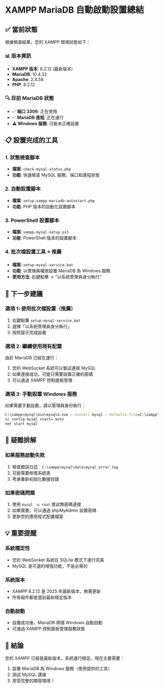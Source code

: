 # XAMPP MariaDB 自動啟動設置總結

## ✅ 當前狀態

根據檢查結果，您的 XAMPP 環境狀態如下：

### 📊 版本資訊
- **XAMPP 版本**: 8.2.12 (最新版本)
- **MariaDB**: 10.4.32
- **Apache**: 2.4.58
- **PHP**: 8.2.12

### 🔍 目前 MariaDB 狀態
- ✅ **端口 3306**: 正在使用
- ✅ **MariaDB 進程**: 正在運行
- ⚠️ **Windows 服務**: 可能未正確設置

## 📋 設置完成的工具

### 1. 狀態檢查腳本
- **檔案**: `check-mysql-status.php`
- **功能**: 快速檢查 MySQL 服務、端口和進程狀態

### 2. 自動設置腳本
- **檔案**: `setup-xampp-mariadb-autostart.php`
- **功能**: PHP 版本的自動化設置腳本

### 3. PowerShell 設置腳本
- **檔案**: `xampp-mysql-setup.ps1`
- **功能**: PowerShell 版本的設置腳本

### 4. 批次檔設置工具 ⭐ **推薦**
- **檔案**: `setup-mysql-service.bat`
- **功能**: 以管理員權限設置 MariaDB 為 Windows 服務
- **使用方法**: 右鍵點擊 → "以系統管理員身分執行"

## 🎯 下一步建議

### 選項 1: 使用批次檔設置（推薦）
1. 右鍵點擊 `setup-mysql-service.bat`
2. 選擇「以系統管理員身分執行」
3. 按照提示完成設置

### 選項 2: 繼續使用現有配置
由於 MariaDB 已經在運行：
1. 您的 WebSocket 系統可以嘗試連接 MySQL
2. 如果連接成功，可能只需要設置正確的密碼
3. 可以通過 XAMPP 控制面板管理

### 選項 3: 手動設置 Windows 服務
如果需要手動設置，請以管理員身份執行：
```cmd
C:\xampp\mysql\bin\mysqld.exe --install mysql --defaults-file=C:\xampp\mysql\bin\my.ini
sc config mysql start= auto
net start mysql
```

## 🔧 疑難排解

### 如果服務啟動失敗
1. 檢查錯誤日誌：`C:\xampp\mysql\data\mysql_error.log`
2. 可能需要修復系統表
3. 考慮重新初始化數據目錄

### 如果密碼問題
1. 使用 `mysql -u root` 嘗試無密碼連接
2. 如果需要，可以通過 phpMyAdmin 設置密碼
3. 更新您的應用程式配置檔案

## 💡 重要提醒

### 系統穩定性
- 您的 WebSocket 系統在 SQLite 模式下運行完美
- MySQL 是可選的增強功能，不是必需的

### 系統版本
- XAMPP 8.2.12 是 2025 年最新版本，無需更新
- 所有組件都是當前最新穩定版本

### 自動啟動
- 設置成功後，MariaDB 將隨 Windows 自動啟動
- 可通過 XAMPP 控制面板管理服務狀態

## 🎉 結論

您的 XAMPP 已經是最新版本，系統運行穩定。現在主要需要：
1. 設置 MariaDB 為 Windows 服務（使用提供的工具）
2. 測試 MySQL 連接
3. 享受完整的開發環境！ 